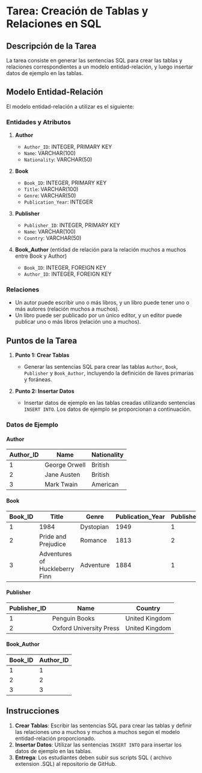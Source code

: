 # Tarea: Creación de Tablas y Relaciones en SQL

## Descripción de la Tarea
La tarea consiste en generar las sentencias SQL para crear las tablas y relaciones correspondientes a un modelo entidad-relación, y luego insertar datos de ejemplo en las tablas.

## Modelo Entidad-Relación
El modelo entidad-relación a utilizar es el siguiente:

### Entidades y Atributos

1. **Author**
   - `Author_ID`: INTEGER, PRIMARY KEY
   - `Name`: VARCHAR(100)
   - `Nationality`: VARCHAR(50)

2. **Book**
   - `Book_ID`: INTEGER, PRIMARY KEY
   - `Title`: VARCHAR(100)
   - `Genre`: VARCHAR(50)
   - `Publication_Year`: INTEGER

3. **Publisher**
   - `Publisher_ID`: INTEGER, PRIMARY KEY
   - `Name`: VARCHAR(100)
   - `Country`: VARCHAR(50)

4. **Book_Author** (entidad de relación para la relación muchos a muchos entre Book y Author)
   - `Book_ID`: INTEGER, FOREIGN KEY
   - `Author_ID`: INTEGER, FOREIGN KEY

### Relaciones

- Un autor puede escribir uno o más libros, y un libro puede tener uno o más autores (relación muchos a muchos).
- Un libro puede ser publicado por un único editor, y un editor puede publicar uno o más libros (relación uno a muchos).

## Puntos de la Tarea

1. **Punto 1: Crear Tablas**
   - Generar las sentencias SQL para crear las tablas `Author`, `Book`, `Publisher` y `Book_Author`, incluyendo la definición de llaves primarias y foráneas.

2. **Punto 2: Insertar Datos**
   - Insertar datos de ejemplo en las tablas creadas utilizando sentencias `INSERT INTO`. Los datos de ejemplo se proporcionan a continuación.

### Datos de Ejemplo

#### Author
| Author_ID | Name          | Nationality |
|-----------|---------------|-------------|
| 1         | George Orwell | British     |
| 2         | Jane Austen   | British     |
| 3         | Mark Twain    | American    |

#### Book
| Book_ID | Title                        | Genre      | Publication_Year | Publisher_ID |
|---------|------------------------------|------------|------------------|--------------|
| 1       | 1984                         | Dystopian  | 1949             | 1            |
| 2       | Pride and Prejudice          | Romance    | 1813             | 2            |
| 3       | Adventures of Huckleberry Finn | Adventure  | 1884             | 1            |

#### Publisher
| Publisher_ID | Name                    | Country        |
|--------------|-------------------------|----------------|
| 1            | Penguin Books           | United Kingdom |
| 2            | Oxford University Press | United Kingdom |

#### Book_Author
| Book_ID | Author_ID |
|---------|-----------|
| 1       | 1         |
| 2       | 2         |
| 3       | 3         |

## Instrucciones
1. **Crear Tablas**: Escribir las sentencias SQL para crear las tablas y definir las relaciones uno a muchos y muchos a muchos según el modelo entidad-relación proporcionado.
2. **Insertar Datos**: Utilizar las sentencias `INSERT INTO` para insertar los datos de ejemplo en las tablas.
3. **Entrega**: Los estudiantes deben subir sus scripts SQL ( archivo extension .SQL) al repositorio de GitHub.
